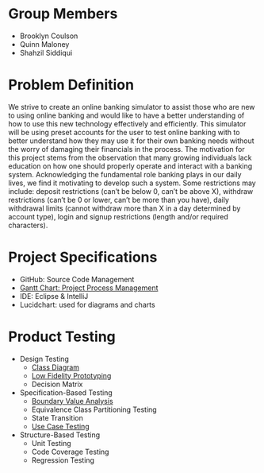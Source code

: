 # Group Members
- Brooklyn Coulson
- Quinn Maloney 
- Shahzil Siddiqui

# Problem Definition
We strive to create an online banking simulator to assist those who are new to using online banking and would like to have a better understanding of how to use this new technology effectively and efficiently. This simulator will be using preset accounts for the user to test online banking with to better understand how they may use it for their own banking needs without the worry of damaging their financials in the process. The motivation for this project stems from the observation that many growing individuals lack education on how one should properly operate and interact with a banking system. Acknowledging the fundamental role banking plays in our daily lives, we find it motivating to develop such a system. Some restrictions may include: deposit restrictions (can’t be below 0, can’t be above X), withdraw restrictions (can’t be 0 or lower, can’t be more than you have), daily withdrawal limits (cannot withdraw more than X in a day determined by account type), login and signup restrictions (length and/or required characters).

# Project Specifications
- GitHub: Source Code Management
- [Gantt Chart: Project Process Management](https://github.com/users/Shahzil27/projects/6)
- IDE: Eclipse & IntelliJ
- Lucidchart: used for diagrams and charts

# Product Testing 
- Design Testing
  - [Class Diagram](https://github.com/Shahzil27/Banking-Simulator/blob/main/Documentation/Class%20Diagram%20-%20Version%202.pdf)
  - [Low Fidelity Prototyping](https://github.com/Shahzil27/Banking-Simulator/tree/main/Documentation/Prototypes)
  - Decision Matrix
- Specification-Based Testing
  - [Boundary Value Analysis](https://github.com/Shahzil27/Banking-Simulator/tree/main/Testing/Boundary%20Value%20Analysis)
  - Equivalence Class Partitioning Testing
  - State Transition
  - [Use Case Testing](https://github.com/Shahzil27/Banking-Simulator/blob/main/Documentation/UseCaseTable.pdf)
- Structure-Based Testing
  - Unit Testing
  - Code Coverage Testing
  - Regression Testing

